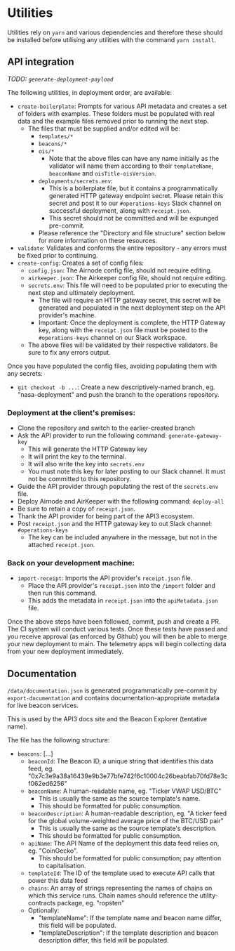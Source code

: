 # Utilities

Utilities rely on `yarn` and various dependencies and therefore these should be installed before utilising any utilities
with the command `yarn install`.

## API integration

*TODO: `generate-deployment-payload`*

The following utilities, in deployment order, are available:

- `create-boilerplate`: Prompts for various API metadata and creates a set of folders with examples. These folders must
  be populated with real data and the example files removed prior to running the next step.
  - The files that must be supplied and/or edited will be:
    - `templates/*`
    - `beacons/*`
    - `ois/*`
      - Note that the above files can have any name initially as the validator will name them according to their
        `templateName`, `beaconName` and `oisTitle-oisVersion`.
    - `deployments/secrets.env`:
      - This is a boilerplate file, but it contains a programmatically generated HTTP gateway endpoint secret. Please
        retain this secret and post it to our `#operations-keys` Slack channel on successful deployment, along with
        `receipt.json`.
      - This secret should not be committed and will be expunged pre-commit.
    - Please reference the "Directory and file structure" section below for more information on these resources.
- `validate`: Validates and conforms the entire repository - any errors must be fixed prior to continuing.
- `create-config`: Creates a set of config files:
  - `config.json`: The Airnode config file, should not require editing.
  - `airkeeper.json`: The Airkeeper config file, should not require editing.
  - `secrets.env`: This file will need to be populated prior to executing the next step and ultimately deployment.
    - The file will require an HTTP gateway secret, this secret will be generated and populated in the next deployment
      step on the API provider's machine.
    - Important: Once the deployment is complete, the HTTP Gateway key, along with the `receipt.json` file must be
      posted to the `#operations-keys` channel on our Slack workspace.
  - The above files will be validated by their respective validators. Be sure to fix any errors output.

Once you have populated the config files, avoiding populating them with any secrets:

- `git checkout -b ...`: Create a new descriptively-named branch, eg. "nasa-deployment" and push the branch to the
  operations repository.

### Deployment at the client's premises:

- Clone the repository and switch to the earlier-created branch
- Ask the API provider to run the following command: `generate-gateway-key`
  - This will generate the HTTP Gateway key
  - It will print the key to the terminal.
  - It will also write the key into `secrets.env`
  - You must note this key for later posting to our Slack channel. It must not be committed to this repository.
- Guide the API provider through populating the rest of the `secrets.env` file.
- Deploy Airnode and AirKeeper with the following command: `deploy-all`
- Be sure to retain a copy of `receipt.json`.
- Thank the API provider for being part of the API3 ecosystem.
- Post `receipt.json` and the HTTP gateway key to out Slack channel: `#operations-keys`
  - The key can be included anywhere in the message, but not in the attached `receipt.json`.

### Back on your development machine:

- `import-receipt`: Imports the API provider's `receipt.json` file.
  - Place the API provider's `receipt.json` into the `/import` folder and then run this command.
  - This adds the metadata in `receipt.json` into the `apiMetadata.json` file.

Once the above steps have been followed, commit, push and create a PR. The CI system will conduct various tests. Once
these tests have passed and you receive approval (as enforced by Github) you will then be able to merge your new
deployment to main. The telemetry apps will begin collecting data from your new deployment immediately.

## Documentation

`/data/documentation.json` is generated programmatically pre-commit by `export-documentation` and contains
documentation-appropriate metadata for live beacon services.

This is used by the API3 docs site and the Beacon Explorer (tentative name).

The file has the following structure:

- `beacons`: [...]
  - `beaconId`: The Beacon ID, a unique string that identifies this data feed, eg.
    "0x7c3e9a38a16439e9b3e77bfe742f6c10004c26beabfab70fd78e3cf062ed6256"
  - `beaconName`: A human-readable name, eg. "Ticker VWAP USD/BTC"
    - This is usually the same as the source template's name.
    - This should be formatted for public consumption.
  - `beaconDescription`: A human-readable description, eg. "A ticker feed for the global volume-weighted average price
    of the BTC/USD pair"
    - This is usually the same as the source template's description.
    - This should be formatted for public consumption.
  - `apiName`: The API Name of the deployment this data feed relies on, eg. "CoinGecko".
    - This should be formatted for public consumption; pay attention to capitalisation.
  - `templateId`: The ID of the template used to execute API calls that power this data feed
  - `chains`: An array of strings representing the names of chains on which this service runs. Chain names should
    reference the utility-contracts package, eg. "ropsten"
  - Optionally:
    - "templateName": If the template name and beacon name differ, this field will be populated.
    - "templateDescription": If the template description and beacon description differ, this field will be populated.
